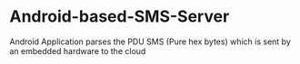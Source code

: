 # Android-based-SMS-Server

Android Application parses the PDU SMS (Pure hex bytes) which is sent by an embedded hardware to the cloud


